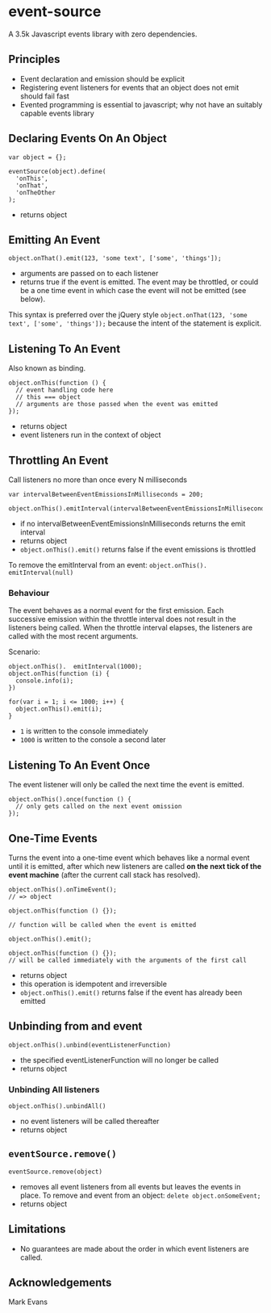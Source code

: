 # event-source

A 3.5k Javascript events library with zero dependencies.

## Principles

* Event declaration and emission should be explicit
* Registering event listeners for events that an object does not emit should fail fast
* Evented programming is essential to javascript; why not have an suitably capable events library

## Declaring Events On An Object

    var object = {};
    
    eventSource(object).define(
      'onThis',
      'onThat',
      'onTheOther
    );

* returns object

## Emitting An Event

    object.onThat().emit(123, 'some text', ['some', 'things']);

* arguments are passed on to each listener
* returns true if the event is emitted. The event may be throttled, or could be a one time event in which case the event will not be emitted (see below).

This syntax is preferred over the jQuery style `object.onThat(123, 'some text', ['some', 'things']);` because the intent of the statement is explicit.

## Listening To An Event

Also known as binding.
    
    object.onThis(function () {
      // event handling code here
      // this === object
      // arguments are those passed when the event was emitted
    });

* returns object
* event listeners run in the context of object

## Throttling An Event

Call listeners no more than once every N milliseconds
    
    var intervalBetweenEventEmissionsInMilliseconds = 200;
    
    object.onThis().emitInterval(intervalBetweenEventEmissionsInMilliseconds);

* if no intervalBetweenEventEmissionsInMilliseconds returns the emit interval
* returns object
* `object.onThis().emit()` returns false if the event emissions is throttled

To remove the   emitInterval from an event: `object.onThis().  emitInterval(null)`

### Behaviour

The event behaves as a normal event for the first emission. Each successive emission within the throttle interval does not result in the listeners being called. When the throttle interval elapses, the listeners are called with the most recent arguments.

Scenario:

    object.onThis().  emitInterval(1000);
    object.onThis(function (i) {
      console.info(i);
    })
    
    for(var i = 1; i <= 1000; i++) {
      object.onThis().emit(i);
    }

* `1` is written to the console immediately
* `1000` is written to the console a second later

## Listening To An Event __Once__

The event listener will only be called the next time the event is emitted.

    object.onThis().once(function () {
      // only gets called on the next event omission
    });

## One-Time Events

Turns the event into a one-time event which behaves like a normal event until it is emitted, after which new listeners are called **on the next tick of the event machine** (after the current call stack has resolved).
  
    object.onThis().onTimeEvent();
    // => object
    
    object.onThis(function () {});

    // function will be called when the event is emitted
    
    object.onThis().emit();
    
    object.onThis(function () {});
    // will be called immediately with the arguments of the first call

* returns object
* this operation is idempotent and irreversible
* `object.onThis().emit()` returns false if the event has already been emitted


## Unbinding from and event

    object.onThis().unbind(eventListenerFunction)

* the specified eventListenerFunction will no longer be called
* returns object

### Unbinding All listeners

    object.onThis().unbindAll()

* no event listeners will be called thereafter
* returns object

## `eventSource.remove()`

    eventSource.remove(object)

* removes all event listeners from all events but leaves the events in place. To remove and event from an object: `delete object.onSomeEvent;`
* returns object

## Limitations

* No guarantees are made about the order in which event listeners are called.

## Acknowledgements

Mark Evans